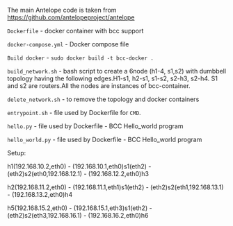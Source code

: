The main Antelope code is taken from https://github.com/antelopeproject/antelope

`Dockerfile` - docker container with bcc support

`docker-compose.yml` - Docker compose file

`Build docker` - `sudo docker build -t bcc-docker .`

`build_network.sh` -  bash script to create a 6node (h1-4, s1,s2) with dumbbell topology having the following edges.H1-s1, h2-s1, s1-s2, s2-h3, s2-h4. S1 and s2 are routers.All the nodes are instances of bcc-container.

`delete_network.sh` - to remove the topology and docker containers

`entrypoint.sh` - file used by Dockerfile for `CMD`.

`hello.py` - file used by Dockerfile - BCC Hello_world program

`hello_world.py` - file used by Dockerfile - BCC Hello_world program


Setup:


h1(192.168.10.2,eth0)     - (192.168.10.1,eth0)s1(eth2) - (eth2)s2(eth0,192.168.12.1) - (192.168.12.2,eth0)h3   

h2(192.168.11.2,eth0)     - (192.168.11.1,eth1)s1(eth2) - (eth2)s2(eth1,192.168.13.1) - (192.168.13.2,eth0)h4

h5(192.168.15.2,eth0)     - (192.168.15.1,eth3)s1(eth2) - (eth2)s2(eth3,192.168.16.1) -  (192.168.16.2,eth0)h6

